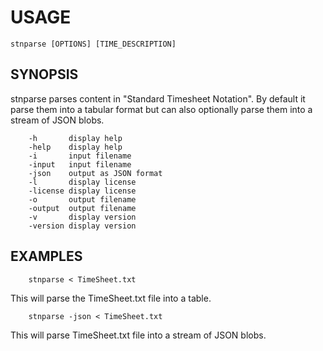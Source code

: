
# USAGE

    stnparse [OPTIONS] [TIME_DESCRIPTION]

## SYNOPSIS

stnparse parses content in "Standard Timesheet Notation". By default
it parse them into a tabular format but can also optionally
parse them into a stream of JSON blobs.

```
    -h       display help
    -help    display help
    -i       input filename
    -input   input filename
    -json    output as JSON format
    -l       display license
    -license display license
    -o       output filename
    -output  output filename
    -v       display version
    -version display version
```

## EXAMPLES

```
    stnparse < TimeSheet.txt
```

This will parse the TimeSheet.txt file into a table.

```
    stnparse -json < TimeSheet.txt
```

This will parse TimeSheet.txt file into a stream of JSON blobs.

